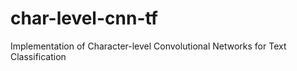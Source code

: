 # char-level-cnn-tf
Implementation of Character-level Convolutional Networks for Text Classification
